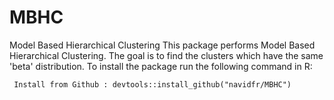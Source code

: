 # MBHC
Model Based Hierarchical Clustering
 This package performs Model Based Hierarchical Clustering. The goal is to find the clusters which have the same 'beta' distribution. 
 To install the package run the following command in R:
 
 ``` Install from Github : devtools::install_github("navidfr/MBHC")```
 
